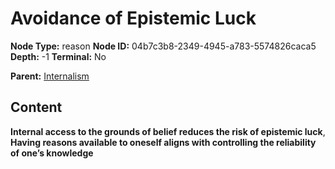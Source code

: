 # Avoidance of Epistemic Luck

**Node Type:** reason
**Node ID:** 04b7c3b8-2349-4945-a783-5574826caca5
**Depth:** -1
**Terminal:** No

**Parent:** [Internalism](internalism.md)

## Content

**Internal access to the grounds of belief reduces the risk of epistemic luck**, **Having reasons available to oneself aligns with controlling the reliability of one’s knowledge**
